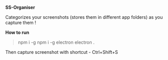 **SS-Organiser**

Categorizes your screenshots (stores them in different app folders) as you capture them !

**How to run**
  > npm i -g
  > npm i -g electron
  > electron .
  
  Then capture screenshot with shortcut - Ctrl+Shift+S
